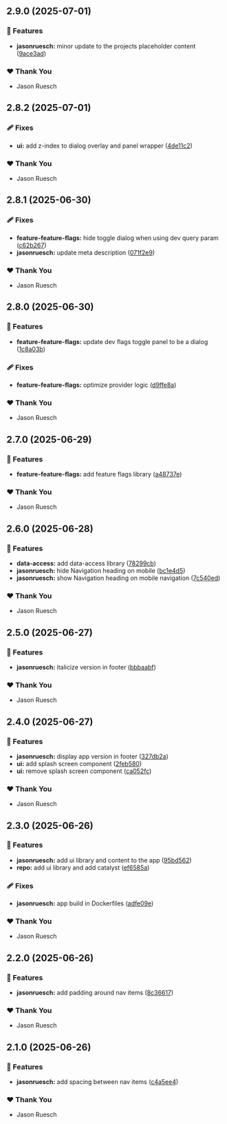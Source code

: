 ## 2.9.0 (2025-07-01)

### 🚀 Features

- **jasonruesch:** minor update to the projects placeholder content ([9ace3ad](https://github.com/jasonruesch/jasonruesch/commit/9ace3ad))

### ❤️ Thank You

- Jason Ruesch

## 2.8.2 (2025-07-01)

### 🩹 Fixes

- **ui:** add z-index to dialog overlay and panel wrapper ([4de11c2](https://github.com/jasonruesch/jasonruesch/commit/4de11c2))

### ❤️ Thank You

- Jason Ruesch

## 2.8.1 (2025-06-30)

### 🩹 Fixes

- **feature-feature-flags:** hide toggle dialog when using dev query param ([c62b267](https://github.com/jasonruesch/jasonruesch/commit/c62b267))
- **jasonruesch:** update meta description ([071f2e9](https://github.com/jasonruesch/jasonruesch/commit/071f2e9))

### ❤️ Thank You

- Jason Ruesch

## 2.8.0 (2025-06-30)

### 🚀 Features

- **feature-feature-flags:** update dev flags toggle panel to be a dialog ([1c8a03b](https://github.com/jasonruesch/jasonruesch/commit/1c8a03b))

### 🩹 Fixes

- **feature-feature-flags:** optimize provider logic ([d9ffe8a](https://github.com/jasonruesch/jasonruesch/commit/d9ffe8a))

### ❤️ Thank You

- Jason Ruesch

## 2.7.0 (2025-06-29)

### 🚀 Features

- **feature-feature-flags:** add feature flags library ([a48737e](https://github.com/jasonruesch/jasonruesch/commit/a48737e))

### ❤️ Thank You

- Jason Ruesch

## 2.6.0 (2025-06-28)

### 🚀 Features

- **data-access:** add data-access library ([78299cb](https://github.com/jasonruesch/jasonruesch/commit/78299cb))
- **jasonruesch:** hide Navigation heading on mobile ([bc1e4d5](https://github.com/jasonruesch/jasonruesch/commit/bc1e4d5))
- **jasonruesch:** show Navigation heading on mobile navigation ([7c540ed](https://github.com/jasonruesch/jasonruesch/commit/7c540ed))

### ❤️ Thank You

- Jason Ruesch

## 2.5.0 (2025-06-27)

### 🚀 Features

- **jasonruesch:** italicize version in footer ([bbbaabf](https://github.com/jasonruesch/jasonruesch/commit/bbbaabf))

### ❤️ Thank You

- Jason Ruesch

## 2.4.0 (2025-06-27)

### 🚀 Features

- **jasonruesch:** display app version in footer ([327db2a](https://github.com/jasonruesch/jasonruesch/commit/327db2a))
- **ui:** add splash screen component ([2feb580](https://github.com/jasonruesch/jasonruesch/commit/2feb580))
- **ui:** remove splash screen component ([ca052fc](https://github.com/jasonruesch/jasonruesch/commit/ca052fc))

### ❤️ Thank You

- Jason Ruesch

## 2.3.0 (2025-06-26)

### 🚀 Features

- **jasonruesch:** add ui library and content to the app ([95bd562](https://github.com/jasonruesch/jasonruesch/commit/95bd562))
- **repo:** add ui library and add catalyst ([ef6585a](https://github.com/jasonruesch/jasonruesch/commit/ef6585a))

### 🩹 Fixes

- **jasonruesch:** app build in Dockerfiles ([adfe09e](https://github.com/jasonruesch/jasonruesch/commit/adfe09e))

### ❤️ Thank You

- Jason Ruesch

## 2.2.0 (2025-06-26)

### 🚀 Features

- **jasonruesch:** add padding around nav items ([8c36617](https://github.com/jasonruesch/jasonruesch/commit/8c36617))

### ❤️ Thank You

- Jason Ruesch

## 2.1.0 (2025-06-26)

### 🚀 Features

- **jasonruesch:** add spacing between nav items ([c4a5ee4](https://github.com/jasonruesch/jasonruesch/commit/c4a5ee4))

### ❤️ Thank You

- Jason Ruesch
